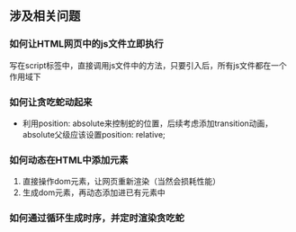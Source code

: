 ## 涉及相关问题
### 如何让HTML网页中的js文件立即执行
  写在script标签中，直接调用js文件中的方法，只要引入后，所有js文件都在一个作用域下
### 如何让贪吃蛇动起来
* 利用position: absolute来控制蛇的位置，后续考虑添加transition动画，absolute父级应该设置position: relative;
### 如何动态在HTML中添加元素
1. 直接操作dom元素，让网页重新渲染（当然会损耗性能）
2. 生成dom元素，再动态添加进已有元素中
### 如何通过循环生成时序，并定时渲染贪吃蛇
